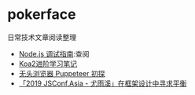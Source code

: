 # pokerface
日常技术文章阅读整理

* [Node.js 调试指南](https://github.com/nswbmw/node-in-debugging):查阅
* [Koa2进阶学习笔记](https://chenshenhai.github.io/koa2-note/)
* [无头浏览器 Puppeteer 初探](https://juejin.im/post/59e5a86c51882578bf185dba)
* [「2019 JSConf.Asia - 尤雨溪」在框架设计中寻求平衡](https://juejin.im/post/5d45be46f265da03cf7a70d7)
